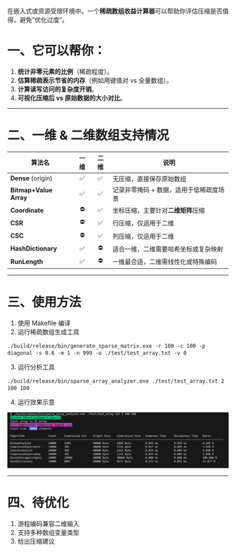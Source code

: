 <!--
 * @Author: FeOAr feoar@outlook.com
 * @Date: 2025-06-15 14:31:55
 * @LastEditors: FeOAr feoar@outlook.com
 * @LastEditTime: 2025-07-20 15:25:33
 * @FilePath: \SparseArrayAnalyzer\README.md
 * @Description: 
 * 
-->
在嵌入式或资源受限环境中。一个**稀疏数组收益计算器**可以帮助你评估压缩是否值得，避免“优化过度”。

# 一、它可以帮你：

1. **统计非零元素的比例**（稀疏程度）。
2. **估算稀疏表示节省的内存**（例如用键值对 vs 全量数组）。
3. **计算读写访问的复杂度开销**。
4. **可视化压缩后 vs 原始数据的大小对比**。

---

# 二、一维 & 二维数组支持情况

| 算法名                  |   一维  |   二维   | 说明                  |
| --------------------    | :----: | :------: | --------------------- |
| **Dense** (origin)      | ✅    | ✅      | 无压缩，直接保存原始数组          |
| **Bitmap+Value Array**  | ✅    | ✅      | 记录非零掩码 + 数据，适用于低稀疏度场景 |
| **Coordinate**          | ⛔️    | ✅      | 坐标压缩，主要针对**二维矩阵**压缩   |
| **CSR**                 | ⛔️    | ✅      | 行压缩，仅适用于二维            |
| **CSC**                 | ⛔️    | ✅      | 列压缩，仅适用于二维            |
| **HashDictionary**      | ✅    | ⛔️      | 适合一维，二维需要哈希坐标或复杂映射   |
| **RunLength**           | ✅    | ⛔️      | 一维最合适，二维需线性化或特殊编码     |

---

# 三、使用方法
1. 使用 Makefile 编译
2. 运行稀疏数组生成工具
```shell
./build/release/bin/generate_sparse_matrix.exe -r 100 -c 100 -p diagonal -s 0.6 -m 1 -n 999 -o ./test/test_array.txt -v 0
```
3. 运行分析工具
```shell
./build/release/bin/sparse_array_analyzer.exe ./test/test_array.txt 2 100 100
```
4. 运行效果示意

![计算结果](./images/Snipaste_2025-07-20_15-21-40.png)

---

# 四、待优化
1. 游程编码兼容二维输入
2. 支持多种数组变量类型
3. 给出压缩建议
